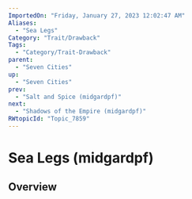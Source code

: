 ```yaml
---
ImportedOn: "Friday, January 27, 2023 12:02:47 AM"
Aliases:
  - "Sea Legs"
Category: "Trait/Drawback"
Tags:
  - "Category/Trait-Drawback"
parent:
  - "Seven Cities"
up:
  - "Seven Cities"
prev:
  - "Salt and Spice (midgardpf)"
next:
  - "Shadows of the Empire (midgardpf)"
RWtopicId: "Topic_7859"
---
```

# Sea Legs (midgardpf)
## Overview
